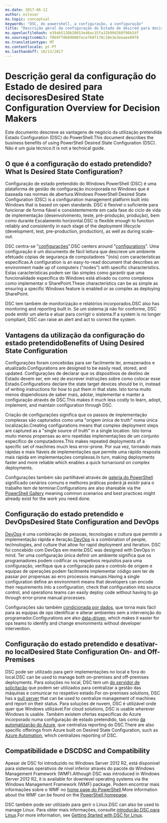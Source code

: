 ```yaml
---
ms.date: 2017-06-12
author: eslesar
ms.topic: conceptual
keywords: "DSC, do powershell, a configuração, a configuração"
title: "Descrição geral da configuração do Estado de desired para decisores"
ms.openlocfilehash: e39ab5138b20653e46ac35fa32b99d268f96b2df
ms.sourcegitcommit: f069ff0689006fece768f178c10e3e3eeaee09f0
ms.translationtype: MT
ms.contentlocale: pt-PT
ms.lasthandoff: 10/13/2017
---
```

# <a name="desired-state-configuration-overview-for-decision-makers"></a><span data-ttu-id="7cdea-103">Descrição geral da configuração do Estado de desired para decisores</span><span class="sxs-lookup"><span data-stu-id="7cdea-103">Desired State Configuration Overview for Decision Makers</span></span>

<span data-ttu-id="7cdea-104">Este documento descreve as vantagens de negócio da utilização pretendida Estado Configuration (DSC) do PowerShell.</span><span class="sxs-lookup"><span data-stu-id="7cdea-104">This document describes the business benefits of using PowerShell Desired State Configuration (DSC).</span></span> <span data-ttu-id="7cdea-105">Não é um guia técnico.</span><span class="sxs-lookup"><span data-stu-id="7cdea-105">It is not a technical guide.</span></span>

## <a name="what-is-desired-state-configuration"></a><span data-ttu-id="7cdea-106">O que é a configuração do estado pretendido?</span><span class="sxs-lookup"><span data-stu-id="7cdea-106">What Is Desired State Configuration?</span></span>

<span data-ttu-id="7cdea-107">Configuração de estado pretendido do Windows PowerShell (DSC) é uma plataforma de gestão de configuração incorporada no Windows que é baseada nas normas de abertura.</span><span class="sxs-lookup"><span data-stu-id="7cdea-107">Windows PowerShell Desired State Configuration (DSC) is a configuration management platform built into Windows that is based on open standards.</span></span> <span data-ttu-id="7cdea-108">DSC é flexível o suficiente para funcionar de forma fiável e consistentemente em cada fase do ciclo de vida de implementação (desenvolvimento, teste, pré-produção, produção), bem como durante Escalamento horizontal.</span><span class="sxs-lookup"><span data-stu-id="7cdea-108">DSC is flexible enough to function reliably and consistently in each stage of the deployment lifecycle (development, test, pre-production, production), as well as during scale-out.</span></span> 

<span data-ttu-id="7cdea-109">DSC centra-se "[configurações](https://msdn.microsoft.com/en-us/powershell/dsc/configurations)".</span><span class="sxs-lookup"><span data-stu-id="7cdea-109">DSC centers around "[configurations](https://msdn.microsoft.com/en-us/powershell/dsc/configurations)".</span></span>
<span data-ttu-id="7cdea-110">Uma configuração é um documento de fácil leitura que descreve um ambiente efetuado cópias de segurança de computadores "(nós) com características específicas.</span><span class="sxs-lookup"><span data-stu-id="7cdea-110">A configuration is an easy-to-read document that describes an environment made up of computers ("nodes") with specific characteristics.</span></span> <span data-ttu-id="7cdea-111">Estas características podem ser tão simples como garantir que uma funcionalidade específica do Windows está ativado ou como complexos como implementar o SharePoint.</span><span class="sxs-lookup"><span data-stu-id="7cdea-111">These characteristics can be as simple as ensuring a specific Windows feature is enabled or as complex as deploying SharePoint.</span></span> 

<span data-ttu-id="7cdea-112">DSC tem também de monitorização e relatórios incorporados.</span><span class="sxs-lookup"><span data-stu-id="7cdea-112">DSC also has monitoring and reporting built in.</span></span> <span data-ttu-id="7cdea-113">Se um sistema já não for conforme, DSC pode emitir um alerta e atuar para corrigir o sistema.</span><span class="sxs-lookup"><span data-stu-id="7cdea-113">If a system is no longer compliant, DSC can raise an alert and act to correct the system.</span></span> 

## <a name="benefits-of-using-desired-state-configuration"></a><span data-ttu-id="7cdea-114">Vantagens da utilização da configuração do estado pretendido</span><span class="sxs-lookup"><span data-stu-id="7cdea-114">Benefits of Using Desired State Configuration</span></span>

<span data-ttu-id="7cdea-115">Configurações foram concebidas para ser facilmente ler, armazenados e atualizado.</span><span class="sxs-lookup"><span data-stu-id="7cdea-115">Configurations are designed to be easily read, stored, and updated.</span></span> <span data-ttu-id="7cdea-116">Configurações de declarar que os dispositivos de destino de Estado devem ser, em vez de escrever instruções sobre como colocar esse Estado.</span><span class="sxs-lookup"><span data-stu-id="7cdea-116">Configurations declare the state target devices should be in, instead of writing instructions for how to put them in that state.</span></span> <span data-ttu-id="7cdea-117">Isto torna muito menos dispendiosos de saber mais, adotar, implementar e manter a configuração através de DSC.</span><span class="sxs-lookup"><span data-stu-id="7cdea-117">This makes it much less costly to learn, adopt, implement, and maintain configuration through DSC.</span></span> 

<span data-ttu-id="7cdea-118">Criação de configurações significa que os passos de implementação complexas são capturados como uma "origem única de truth" numa única localização.</span><span class="sxs-lookup"><span data-stu-id="7cdea-118">Creating configurations means that complex deployment steps are captured as a "single source of truth" in a single location.</span></span> <span data-ttu-id="7cdea-119">Isto torna muito menos propensas ao erro repetidas implementações de um conjunto específico de computadores.</span><span class="sxs-lookup"><span data-stu-id="7cdea-119">This makes repeated deployments of a specific set of machines much less error-prone.</span></span> <span data-ttu-id="7cdea-120">Por sua vez, tornando mais rápidas e mais fiáveis de implementações que permite uma rápido resposta mais rápida em implementações complexas.</span><span class="sxs-lookup"><span data-stu-id="7cdea-120">In turn, making deployments faster and more reliable which enables a quick turnaround on complex deployments.</span></span>

<span data-ttu-id="7cdea-121">Configurações também são partilhável através de [galeria do PowerShell](https://powershellgallery.com) significado cenários comuns e melhores práticas poderá já existir para o trabalho tem de terminar.</span><span class="sxs-lookup"><span data-stu-id="7cdea-121">Configurations are also shareable via the [PowerShell Gallery](https://powershellgallery.com) meaning common scenarios and best practices might already exist for the work you need done.</span></span>


## <a name="desired-state-configuration-and-devops"></a><span data-ttu-id="7cdea-122">Configuração do estado pretendido e DevOps</span><span class="sxs-lookup"><span data-stu-id="7cdea-122">Desired State Configuration and DevOps</span></span>

<span data-ttu-id="7cdea-123">[DevOps](http://blogs.technet.com/b/ashleymcglone/archive/2015/11/20/devops-for-n00bs-ie-windows-people.aspx) é uma combinação de pessoas, tecnologias e cultura que permitir a implementação rápida e iteração.</span><span class="sxs-lookup"><span data-stu-id="7cdea-123">[DevOps](http://blogs.technet.com/b/ashleymcglone/archive/2015/11/20/devops-for-n00bs-ie-windows-people.aspx) is a combination of people, technologies, and culture that allow for rapid deployment and iteration.</span></span> <span data-ttu-id="7cdea-124">DSC foi concebido com DevOps em mente.</span><span class="sxs-lookup"><span data-stu-id="7cdea-124">DSC was designed with DevOps in mind.</span></span> <span data-ttu-id="7cdea-125">Ter uma configuração única definir um ambiente significa que os programadores podem codificar os respetivos requisitos para uma configuração, verifique que a configuração para o controlo de origem e equipas de operações podem facilmente implementar código sem ter de passar por propensas ao erro processos manuais.</span><span class="sxs-lookup"><span data-stu-id="7cdea-125">Having a single configuration define an environment means that developers can encode their requirements into a configuration, check that configuration into source control, and operations teams can easily deploy code without having to go through error-prone manual processes.</span></span> 

<span data-ttu-id="7cdea-126">Configurações são também [condicionada por dados](https://msdn.microsoft.com/en-us/powershell/dsc/configdata), que torna mais fácil para as equipas de ops identificar e alterar ambientes sem a intervenção do programador.</span><span class="sxs-lookup"><span data-stu-id="7cdea-126">Configurations are also [data-driven](https://msdn.microsoft.com/en-us/powershell/dsc/configdata), which makes it easier for ops teams to identify and change environments without developer intervention.</span></span> 

## <a name="desired-state-configuration-on--and-off-premises"></a><span data-ttu-id="7cdea-127">Configuração do estado pretendido e desativar-no local</span><span class="sxs-lookup"><span data-stu-id="7cdea-127">Desired State Configuration On- and Off-Premises</span></span>

<span data-ttu-id="7cdea-128">DSC pode ser utilizado para gerir implementações no local e fora do local.</span><span class="sxs-lookup"><span data-stu-id="7cdea-128">DSC can be used to manage both on-premises and off-premises deployments.</span></span> <span data-ttu-id="7cdea-129">Para soluções no local, DSC tem um [do servidor de solicitação](https://msdn.microsoft.com/en-us/powershell/dsc/pullserver) que podem ser utilizados para centralizar a gestão das máquinas e comunicar no respetivo estado.</span><span class="sxs-lookup"><span data-stu-id="7cdea-129">For on-premises solutions, DSC has a [pull server](https://msdn.microsoft.com/en-us/powershell/dsc/pullserver) that can be used to centralize management of machines and report on their status.</span></span> <span data-ttu-id="7cdea-130">Para soluções de nuvem, DSC é utilizável onde quer que Windows utilizável.</span><span class="sxs-lookup"><span data-stu-id="7cdea-130">For cloud solutions, DSC is usable wherever Windows is usable.</span></span> <span data-ttu-id="7cdea-131">Também existem ofertas específicas do Azure incorporado numa configuração de estado pretendido, tais como [da automatização do Azure](https://azure.microsoft.com/en-us/documentation/services/automation/), que centraliza reporting do DSC.</span><span class="sxs-lookup"><span data-stu-id="7cdea-131">There are also specific offerings from Azure built on Desired State Configuration, such as [Azure Automation](https://azure.microsoft.com/en-us/documentation/services/automation/), which centralizes reporting of DSC.</span></span> 

## <a name="dsc-and-compatibility"></a><span data-ttu-id="7cdea-132">Compatibilidade e DSC</span><span class="sxs-lookup"><span data-stu-id="7cdea-132">DSC and Compatibility</span></span>

<span data-ttu-id="7cdea-133">Apesar de DSC foi introduzido no Windows Server 2012 R2, está disponível para sistemas operativos de nível inferior através do pacote do Windows Management Framework (WMF).</span><span class="sxs-lookup"><span data-stu-id="7cdea-133">Although DSC was introduced in Windows Server 2012 R2, it is available for downlevel operating systems via the Windows Management Framework (WMF) package.</span></span> <span data-ttu-id="7cdea-134">Podem encontrar mais informações sobre o WMF no [home page do PowerShell](https://msdn.microsoft.com/en-us/powershell/).</span><span class="sxs-lookup"><span data-stu-id="7cdea-134">More information about the WMF can be found on the [PowerShell homepage](https://msdn.microsoft.com/en-us/powershell/).</span></span> 

<span data-ttu-id="7cdea-135">DSC também pode ser utilizado para gerir o Linux.</span><span class="sxs-lookup"><span data-stu-id="7cdea-135">DSC can also be used to manage Linux.</span></span> <span data-ttu-id="7cdea-136">Para obter mais informações, consulte [introdução DSC para Linux](https://msdn.microsoft.com/en-us/powershell/dsc/lnxgettingstarted).</span><span class="sxs-lookup"><span data-stu-id="7cdea-136">For more information, see [Getting Started with DSC for Linux](https://msdn.microsoft.com/en-us/powershell/dsc/lnxgettingstarted).</span></span>

